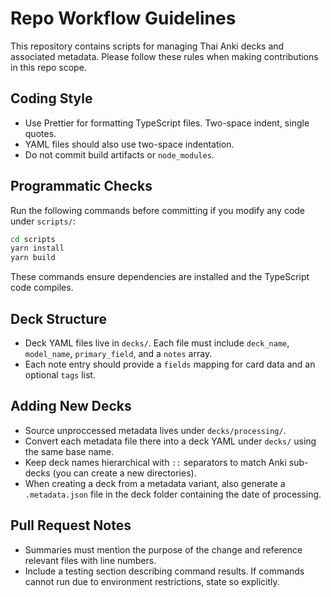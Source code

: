 # Repo Workflow Guidelines

This repository contains scripts for managing Thai Anki decks and associated metadata. Please follow these rules when making contributions in this repo scope.

## Coding Style
- Use Prettier for formatting TypeScript files. Two-space indent, single quotes.
- YAML files should also use two-space indentation.
- Do not commit build artifacts or `node_modules`.

## Programmatic Checks
Run the following commands before committing if you modify any code under `scripts/`:

```bash
cd scripts
yarn install
yarn build
```

These commands ensure dependencies are installed and the TypeScript code compiles.

## Deck Structure
- Deck YAML files live in `decks/`. Each file must include `deck_name`, `model_name`, `primary_field`, and a `notes` array.
- Each note entry should provide a `fields` mapping for card data and an optional `tags` list.

## Adding New Decks
- Source unproccessed metadata lives under `decks/processing/`.
- Convert each metadata file there into a deck YAML under `decks/` using the same base name.
- Keep deck names hierarchical with `::` separators to match Anki sub-decks (you can create a new directories).
- When creating a deck from a metadata variant, also generate a `.metadata.json` file
  in the deck folder containing the date of processing.

## Pull Request Notes
- Summaries must mention the purpose of the change and reference relevant files with line numbers.
- Include a testing section describing command results. If commands cannot run due to environment restrictions, state so explicitly.
